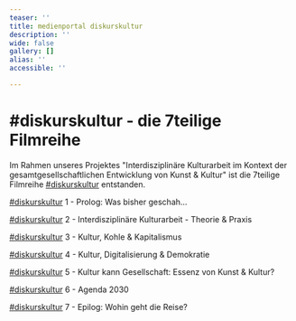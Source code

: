 ```yaml
---
teaser: ''
title: medienportal diskurskultur
description: ''
wide: false
gallery: []
alias: ''
accessible: ''

---
```

# #diskurskultur - die 7teilige Filmreihe

Im Rahmen unseres Projektes "Interdisziplinäre Kulturarbeit im Kontext der gesamtgesellschaftlichen Entwicklung von Kunst & Kultur" ist die 7teilige Filmreihe [#diskurskultur](https://www.youtube.com/hashtag/diskurskultur) entstanden.

[#diskurskultur](https://www.youtube.com/hashtag/diskurskultur) 1 - Prolog: Was bisher geschah...

[#diskurskultur](https://www.youtube.com/hashtag/diskurskultur) 2 - Interdisziplinäre Kulturarbeit - Theorie & Praxis

[#diskurskultur](https://www.youtube.com/hashtag/diskurskultur) 3 - Kultur, Kohle & Kapitalismus

[#diskurskultur](https://www.youtube.com/hashtag/diskurskultur) 4 - Kultur, Digitalisierung & Demokratie

[#diskurskultur](https://www.youtube.com/hashtag/diskurskultur) 5 - Kultur kann Gesellschaft: Essenz von Kunst & Kultur?

[#diskurskultur](https://www.youtube.com/hashtag/diskurskultur) 6 - Agenda 2030

[#diskurskultur](https://www.youtube.com/hashtag/diskurskultur) 7 - Epilog: Wohin geht die Reise?

<video-gallery name="media-diskurskultur"></video-gallery>